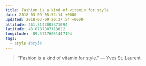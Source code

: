```yaml
---
title: Fashion is a kind of vitamin for style
date: 2018-03-09 05:52:14 +0000
updated: 2018-03-09 20:37:54 +0000
altitude: 261.3143005371094
latitude: 43.0787887113022
longitude: -89.37176051447194
tags:
  - style #style
---
```

> “Fashion is a kind of vitamin for style.”
> — Yves St. Laurent